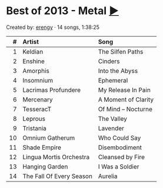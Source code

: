 # Best of 2013 - Metal [:arrow_forward:](http://open.spotify.com/user/erengy/playlist/5bI0Xbc2Dj9WrcmMHcDRE8)

Created by: [erengy](http://open.spotify.com/user/erengy) · 14 songs, 1:38:25

&#35;|Artist|Song
-:|:-|:-
1|Keldian|The Silfen Paths
2|Enshine|Cinders
3|Amorphis|Into the Abyss
4|Insomnium|Ephemeral
5|Lacrimas Profundere|My Release In Pain
6|Mercenary|A Moment of Clarity
7|TesseracT|Of Mind – Nocturne
8|Leprous|The Valley
9|Tristania|Lavender
10|Omnium Gatherum|Who Could Say
11|Shade Empire|Disembodiment
12|Lingua Mortis Orchestra|Cleansed by Fire
13|Hanging Garden|I Was a Soldier
14|The Fall Of Every Season|Aurelia
